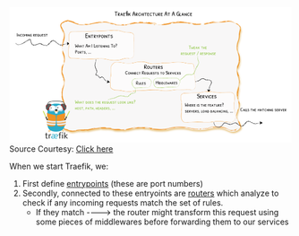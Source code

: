 
![alt text](https://github.com/dikshita-git/RP_Ingress_security-IPv4_and_IPv6/blob/main/Page_images/Traefik_as_loadbalancer.PNG)
Source Courtesy: <a href="https://doc.traefik.io/traefik/routing/overview/">Click here</a>


When we start Traefik, we:
1. First define <a href="https://github.com/dikshita-git/RP_Ingress_security-IPv4_and_IPv6/wiki/Traefik">entrypoints</a> (these are port numbers)
2. Secondly, connected to these entryoints are <a href="https://github.com/dikshita-git/RP_Ingress_security-IPv4_and_IPv6/wiki/Traefik">routers</a> which analyze to check if any incoming requests match the set of rules.
      - If they match ----> the router might transform this request using some pieces of middlewares before forwarding them to our services 
      
